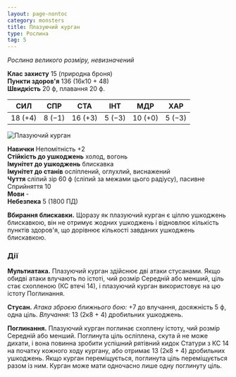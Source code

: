 ```yaml
---
layout: page-nontoc
category: monsters
title: Плазуючий курган
type: Рослина
tag: 5
---
```


_Рослина великого розміру, невизначений_

**Клас захисту** 15 (природна броня)    
**Пункти здоров'я** 136 (16к10 + 48)    
**Швидкість** 20 ф, плавання 20 ф.

| СИЛ     | СПР    | СТА     | ІНТ    | МДР     | ХАР    |
| ------- | ------ | ------- | ------ | ------- | ------ |
| 18 (+4) | 8 (−1) | 16 (+3) | 5 (−3) | 10 (+0) | 5 (−3) |

![Плазуючий курган](https://www.dndbeyond.com/avatars/thumbnails/30835/836/1000/1000/638063922372165925.png)

**Навички** Непомітність +2    
**Стійкість до ушкоджень** холод, вогонь    
**Імунітет до ушкоджень** блискавка    
**Імунітет до станів** осліплений, оглухлий, виснажений    
**Чуття** сліпий зір 60 ф (сліпий за межами цього радіусу), пасивне Сприйняття 10    
**Мови** -    
**Небезпека** 5 (1800 ПД)

**Вбирання блискавки.** Щоразу як плазуючий курган є ціллю ушкоджень блискавкою, він не отримує жодних ушкоджень і відновлює кількість пунктів здоров'я, що дорівнює кількості завданих ушкоджень блискавкою.

### Дії
**Мультиатака.** Плазуючий курган здійснює дві атаки стусанами. Якщо обидві атаки влучають по істоті, чий розмір Середній або менший, ціль стає схопленою (КС втечі 14), і плазуючий курган використовує на цю істоту Поглинання.    

**Стусан.** _Атака зброєю ближнього бою:_ +7 до влучання, досяжність 5 ф, одна ціль. _Влучання:_ 13 (2к8 + 4) дробильних ушкоджень.    

**Поглинання.** Плазуючий курган поглинає схоплену істоту, чий розмір Середній або менший. Поглинута ціль осліплена, скута й не може дихати, і вона повинна зробити успішний рятівний кидок Статури з КС 14 на початку кожного ходу кургану, або отримає 13 (2к8 + 4) дробильних ушкоджень. Якщо курган переміщується, поглинута ціль переміщується разом із ним. Курган може мати одночасно лише одну поглинуту ціль.
